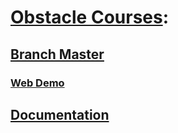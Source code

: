 # [Obstacle Courses](https://github.com/vudkhoa/GameObstacleCourse): 
## [Branch Master](https://github.com/vudkhoa/GameObstacleCourse/tree/master) 
### [Web Demo](https://vudkhoa.github.io/GameObstacleCourse/)
## [Documentation](https://docs.google.com/document/d/11gWN-G3SM0tLPteQWvyVpn4rFEZ_hdWc9TV1f1olCTw/edit?tab=t.0)

